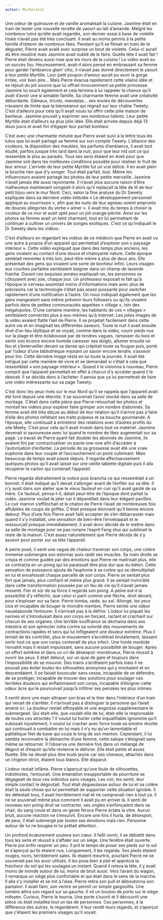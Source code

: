 ```yaml
---
auteur: Michelessi
---
```


Une odeur de guimauve et de vanille aromatisait la cuisine. Jasmine était en train de tester une nouvelle recette de yaourt au lait d’amande. Malgré les nombreux tutos qu’elle avait regardés, son dernier essai à base de violette irisée n’avait pas été très concluant. Il avait au moins permis à la petite famille d’obtenir de nombreux likes. Pendant qu’il se filmait en train de le déguster, Pierre avait avalé avec surprise un bout de violette. Celui-ci aurait dû être mouliné mais Jasmine avait oublié de le faire. Quelle tête il avait fait ! Pierre était devenu aussi rose que les murs de la cuisine ! La vidéo avait eu un succès fou. Heureusement, avait-il alors pensé en embrassant sa femme pour garder l’ambiance glam’ chic, il n’avait pas donné directement le yaourt à leur petite Myrtille. Leur petit poupon d’amour aurait pu avoir la gorge irritée, voir bien pire... Mais Pierre évacua rapidement cette vilaine idée et se réjouit du joli sourire que lui offrait innocemment sa petite princesse. Jasmine lui sourit également et cela termina à lui rappeler la chance qu’il avait d’avoir une si aimable famille. Sa charmante femme avait une créativité débordante. Gâteaux, tricots, mandalas... ses envies de découvertes n’avaient de limite que la bienséance qui régnait sur leur chaîne Tweety. C’est d’ailleurs pour cela qu’il avait voulu lui offrir cette jolie maison de banlieue. Jasmine pouvait y exprimer ses nombreux talents. Leur petite Myrtille était d’ailleurs sa plus jolie idée. Elle était arrivée depuis déjà 13 doux jours et avait fini d’égayer leur parfait bonheur.

C’est avec une charmante minutie que Pierre avait suivi à la lettre tous les tutos que lui avait partagé sa femme sur son compte Tweety. L’alliance des couleurs, la disposition des meubles, les parfums d’ambiance, il avait tout étudié, parfois jusque très tard dans la nuit, pour que leur nid soit ce qui ressemble le plus au paradis. Tous ses sens étaient en éveil pour que Jasmine soit dans les meilleures conditions possible pour réaliser le fruit de leur amour. L’arrivée de leur petite Myrtille fut un vrai délice. Il en avait plein la bouche rien que d’y songer. Tout était parfait, tout. Même les influenceurs avaient partagé les photos de leur petite merveille. Jasmine n’avait jamais été aussi rayonnante. Il n’avait plus aucune raison d’être malheureux maintenant songeait-il alors qu’il replaçait la tête de lit de leur petit bijou vers le mur Nord. Ceci, selon la fine analyse du Dr Sweety expliquée dans sa dernière vidéo intitulée « Le développement personnel appliqué au nourrisson », afin que les nuits de leur agneau soient emprunts de douces allégories du verbe « aimer ». Il avait mis du temps à choisir la couleur de ce mur et avait opté pour un joli orange-pêche. Ainsi sur les photos sa femme avait un teint charmant, tout en lui permettant de continuer à cultiver un univers de songes exotiques. C’est ce qu’indiquait le Dr Sweety dans les vidéos. 

C’est d’ailleurs en regardant les vidéos de ce médecin que Pierre en avait vu une autre à propos d’un appareil qui permettait d’explorer son « paysage intérieur ». Cette vidéo expliquait que dans des temps plus anciens, les gens vivaient au contact d’une douce et chatoyante nature. Cette époque semblait remonter à très loin, peut-être même à plus de deux ans. Elle présentait des gens qui vivaient une sorte de bonheur infini. Leurs visages aux courbes parfaites semblaient baigner dans un champ de lavande fraiche. Durant ces exquises années expliquait-on, les personnes se côtoyaient avec joie, chaque jour. Un professeur exposait le fait qu’à l’époque le cerveau assimilait moins d’informations mais avec plus de précisions car la technologie n’était pas assez puissante pour switcher rapidement d’une notification à l’autre. On nous indiquait également que les gens mangeaient sans même prévenir leurs followers ou qu’ils vivaient parfois dans de petites communautés appelées « village », loin des mégalopoles. D’une certaine manière, les habitants de ces « villages » semblaient connectés plus à eux-mêmes qu’à internet. Les jolies images de la vidéo avaient flatté l’œil de Pierre. Il se projetait facilement dans cette autre vie et en imaginait les différentes saveurs. Toute la nuit il avait ensuite rêvé d’un lieu idyllique et se voyait, comme dans la vidéo, courir pieds nus sur la plage et être éclaboussé par de tendres vagues, ramasser du bois et sentir son écorce encore humide caresser ses doigts, allumer ensuite un feu et s’émerveiller devant sa danse qui crépitait toute sa fougue puis, porté par l’odeur d’une bibliothèque mijotant un savoir encore tendre, s’asseoir pour lire. Cette dernière image resta en lui toute la journée. Il avait été intrigué par cette manière de vivre et se demandait si c’était à cela que ressemblait « son paysage intérieur ». Quand il le visionna à nouveau, Pierre comprit que l’appareil permettait en effet à chacun d’y accéder quand il le désirait. Il se décida donc à l’acheter. Il pensa que ça lui permettrait de faire une vidéo intéressante sur sa page Tweety. 

C’est donc les yeux rivés sur le mur Nord qu’il se rappela que l’appareil avait été livré depuis une éternité. Il se souvenait l’avoir stocké dans sa salle de montage. C’était dans cette pièce que Pierre retouchait les photos et montait les vidéos pour espérer faire grimper son nombre d’abonnés. Sa femme avait été très déçue au début de leur relation qu’il n’arrive pas à faire d’elle des photos reflétant ses traits pulpeux et sa bouche gourmande. A l’époque, elle continuait à entretenir des relations avec d’autres profils du site Meety. C’est pour cela qu’il avait investi dans tout ce matériel. Jasmine devenait si savoureuse avec lui quand le nombre de likes augmentait sur sa page. Le travail de Pierre ayant fait doubler les abonnés de Jasmine, ils avaient fini par contractualiser un pacte one-one afin d’accéder à l’autorisation d’enfanter. La période de sa grossesse avait été une vraie euphorie dans leur couple et l’accouchement un point culminant. Mais beaucoup de temps avait passé depuis. Il regarda affectueusement quelques photos qu’il avait laissé sur une vieille tablette digitale puis il alla récupérer le carton qui contenait l’appareil.

Pierre regarda distraitement la notice puis brancha ce qui ressemblait à un bonnet. Il était indiqué qu’il devait s’allonger avant de l’enfiler sur sa tête. Il n’y avait dans son atelier que le vieux fauteuil en cuir qu’il avait gardé de sa mère. Ce fauteuil, pensa-t-il, datait peut-être de l’époque dont parlait la vidéo. Jasmine voulait le jeter car il dépareillait dans leur élégant pavillon. Le cuir marron s’effilochait et le chaton de Pierre l’avait de nombreuses fois affublées de coups de griffes. C’était presque étonnant qu’il tienne encore debout. Plus d’une fois Pierre avait failli accepter de s’en débarrasser mais quand il s’y installait, une sensation de bien-être l’enveloppait et le ressourçait presque immédiatement. Il avait donc décidé de le mettre dans sa salle de montage pour ne pas rompre l’esprit Feng shui qui sublimait le reste de la maison. C’est assez naturellement que Pierre décida de s’y asseoir pour porter sur sa tête l’appareil. 

A peine posé, il senti une vague de chaleur traverser son corps, une colère immense submergea son estomac puis raidit ses muscles. Sa main droite se crispa et comme guidée par des émotions que Pierre ne maitrisait plus, elle se contracta en un poing qui lui paraissait être plus dur que du béton. Cette sensation de puissance ajouta de l’euphorie à sa colère qui se démultipliait en lui et envahissait chaque parcelle de son corps. Pierre se sentait plus fort que jamais, plus confiant et même plus grand. Il se sentait invincible dans cette transformation poussée par un feu de vie qu’il n’avait jamais ressenti. Fier et sûr de sa force il regarda son poing. A peine eut-il la possibilité d’y réfléchir, que celui-ci parti comme une flèche, droit devant, pour s’exploser sur sa face. Pierre tomba, raide, au sol. Allongé, les yeux clos et incapable de bouger le moindre membre, Pierre sentie une odeur nauséabonde l’entourer. Il n’arrivait pas à la définir. L’odeur lui piquait les narines et s’introduisait dans son corps en forçant, raclant et crachant sur chacun de ses organes. Une terrible souffrance se déchaina dans ses intestins et son sphincter initia contre sa volonté des mouvements de contractions rapides et secs qui lui infligeaient une douleur extrême. Plus il tentait de les contrôler, plus le mouvement s’accélérait brutalement, laissant sortir tout ce que son corps contenait de plus infect. Une honte morbide l’envahit mais il restait impuissant, sans aucune possibilité de bouger. Après un effort extrême et dans un cri de désespoir monstrueux, Pierre réussit à ouvrir les yeux. Il était debout, sur un quai de gare et toujours dans l’impossibilité de se mouvoir. Des trains s’arrêtaient parfois mais il ne pouvait pas éviter toutes les silhouettes anonymes qui y montaient et en descendaient. Il se faisait bousculer sans cesse, incapable de se défendre, de se protéger, incapable de trouver des solutions pour soulager ces terribles douleurs qui enflammaient son corps, incapable d’éloigner cette odeur âcre qui le poursuivait jusqu’à infiltrer ses pensées les plus intimes.

Il sentit alors une main attraper son bras et le tirer dans l’intérieur d’un train qui venait de s’arrêter. Il n’arrivait pas à distinguer la personne qui l’avait amené ici. La douleur restait effroyable et une angoisse supplémentaire le submergeait. Qui était-elle, que voulait-elle de lui, était-elle la responsable de toutes ces atrocités ? Il voulut lui hurler cette inqualifiable ignominie qu’il subissait injustement, il voulut lui cracher avec force toute sa sinistre révolte qui continuait à combattre en lui mais il n’y eu qu’un lamentable et pathétique filet de bave qui coula le long de son menton. Cependant, il lui sembla reconnaitre la démarche d’une femme, cette salope s’éloignait sans même se retourner. Il l’observa une dernière fois dans un mélange de dégout et d’espoir qu’elle revienne le délivrer. Elle était petite et assez fluette. Elle ne devait plus être toute jeune car ses cheveux, attachés dans un chignon strict, étaient tous blancs. Elle disparut. 

L’odeur restait infâme. Pierre s’aperçut qu’une foule de silhouettes, indistinctes, l’entourait. Une émanation insupportable de pourriture se dégageait de tous ces individus sans visages. Les voir, les sentir, leur simple contact le dégoutait. Tout était dégueulasse autour de lui et sa colère était la seule chose qui lui permettait de supporter cette situation ignoble. Il les détestait tous, il avait horriblement mal et ne comprenait rien à tout ça. Il ne se souvenait même plus comment il avait pu en arriver là. Il senti de nouveau son poing droit se contracter, ses ongles s’enfonçaient dans sa chair, du sang coula et dans un geste féroce Pierre éclata la vitre. Aucun bruit, aucune réaction ne s’ensuivit. Encore une fois il hurla, de désespoir, de peur, il était submergé par toutes ses émotions mais rien. Personne autour de lui ne bougea ni lui prêtait attention. 

Un profond écœurement souleva son cœur. Il failli vomir, il se débattit dans tous les sens et réussit à s’affaler sur un siège. Une fenêtre était ouverte. Pierre put enfin respirer un peu. Il prit le temps de poser ses pieds sur le sol et s’aperçut qu’ils étaient nus. Longuement, Il les regarda. Ses pieds étaient rouges, noirs, terriblement sales. Ils étaient meurtris, pourtant Pierre ne se souvenait pas les avoir utilisés. Il les posa bien à plat et apprécia la fraicheur du sol qui les soulagea un instant. Quand il releva la tête, il y avait moins de monde autour de lui, moins de bruit aussi. Vers l’avant du wagon, il remarqua un siège plus confortable et qui était dans le sens de la marche. Il alla s’y installer et se mit à l’aise. Pierre retira son pull et déboutonna son pantalon. Il avait faim, son ventre se permit un simple gargouillis. Une lumière attira son regard sur sa gauche. Il vit un bouton de porte sur le siège mitoyen. Curieux, Pierre le tourna. Une porte s’ouvrit et il découvrit une pièce où était installée tout un tas de personnes. Ces personnes, à la différence des autres, le regardèrent. Il leur rendit leurs regards, et s’aperçut que c’étaient les premiers visages qu’il voyait.